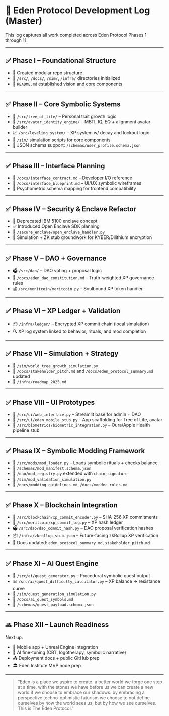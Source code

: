 # 📜 Eden Protocol Development Log (Master)

This log captures all work completed across Eden Protocol Phases 1 through 11.

---

## ✅ Phase I – Foundational Structure
- 🧠 Created modular repo structure
- 📁 `/src/`, `/docs/`, `/sim/`, `/infra/` directories initialized
- 📄 `README.md` established vision and core components

---

## ✅ Phase II – Core Symbolic Systems
- 🌳 `/src/tree_of_life/` – Personal trait growth logic
- 🧬 `/src/avatar_identity_engine/` – MBTI, IQ, EQ + alignment avatar builder
- 📈 `/src/leveling_system/` – XP system w/ decay and lockout logic
- 🧪 `/sim/` simulation scripts for core components
- 📑 JSON schema support: `/schemas/user_profile.schema.json`

---

## ✅ Phase III – Interface Planning
- 📑 `/docs/interface_contract.md` – Developer I/O reference
- 📐 `/docs/interface_blueprint.md` – UI/UX symbolic wireframes
- 🧠 Psychometric schema mapping for frontend compatibility

---

## ✅ Phase IV – Security & Enclave Refactor
- 🔐 Deprecated IBM 5100 enclave concept
- ✅ Introduced Open Enclave SDK planning
- 🔏 `/secure_enclave/open_enclave_handler.py`
- 🧪 Simulation + ZK stub groundwork for KYBER/Dilithium encryption

---

## ✅ Phase V – DAO + Governance
- 🗳️ `/src/dao/` – DAO voting + proposal logic
- 📒 `/docs/eden_dao_constitution.md` – Truth-weighted XP governance rules
- 💰 `/src/meritcoin/meritcoin.py` – Soulbound XP token handler

---

## ✅ Phase VI – XP Ledger + Validation
- 📦 `/infra/ledger/` – Encrypted XP commit chain (local simulation)
- 🔍 XP log system linked to behavior, rituals, and mod completion

---

## ✅ Phase VII – Simulation + Strategy
- 🧪 `/sim/world_tree_growth_simulation.py`
- 📘 `/docs/stakeholder_pitch.md` and `/docs/eden_protocol_summary.md` updated
- 📅 `/infra/roadmap_2025.md`

---

## ✅ Phase VIII – UI Prototypes
- 🌿 `/src/ui/web_interface.py` – Streamlit base for admin + DAO
- 📱 `/src/ui/eden_mobile_stub.py` – App scaffolding for Tree of Life, avatar
- 🧠 `/src/biometrics/biometric_integration.py` – Oura/Apple Health pipeline stub

---

## ✅ Phase IX – Symbolic Modding Framework
- 🧱 `/src/mods/mod_loader.py` – Loads symbolic rituals + checks balance
- 📜 `/schemas/mod_manifest.schema.json`
- 📒 `/dao/mod_registry.py` extended with `chain_signature`
- 🧪 `/sim/mod_validation_simulation.py`
- 📘 `/docs/modding_guidelines.md`, `/docs/modder_roles.md`

---

## ✅ Phase X – Blockchain Integration
- 🔐 `/src/blockchain/xp_commit_encoder.py` – SHA-256 XP commitments
- 📒 `/src/meritcoin/xp_commit_log.py` – XP hash ledger
- 🗳️ `/src/dao/dao_commit_hash.py` – DAO proposal verification hashes
- 📦 `/infra/zkrollup_stub.json` – Future-facing zkRollup XP verification
- 📘 Docs updated: `eden_protocol_summary.md`, `stakeholder_pitch.md`

---

## ✅ Phase XI – AI Quest Engine
- 🧠 `/src/ai/quest_generator.py` – Procedural symbolic quest output
- 📊 `/src/ai/quest_difficulty_calculator.py` – XP balance → resistance curve
- 🧪 `/sim/quest_generation_simulation.py`
- 📘 `/docs/ai_quest_symbols.md`
- 📜 `/schemas/quest_payload.schema.json`

---

## 🔜 Phase XII – Launch Readiness
Next up:
- 📲 Mobile app + Unreal Engine integration
- 🧠 AI fine-tuning (CBT, logotherapy, symbolic narrative)
- 📤 Deployment docs + public GitHub prep
- 🏛️ Eden Institute MVP node prep

---

> “Eden is a place we aspire to create. a better world we forge one step at a time. with the stones we have before us we can create a new world if we choose to embrace our shadows. by embracing a perspective techno-optimistic futurism we choose to not define ourselves by how the world sees us, but by how we see ourselves. This is The Eden Protocol.”
